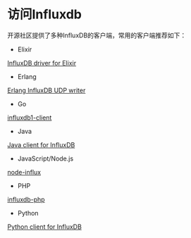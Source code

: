 # 访问Influxdb

开源社区提供了多种InfluxDB的客户端，常用的客户端推荐如下：

- Elixir

[InfluxDB driver for Elixir](https://github.com/mneudert/instream?spm=a2c4g.11186623.2.28.3766265ds7anJg)

- Erlang

[Erlang InfluxDB UDP writer](https://github.com/palkan/influx_udp?spm=a2c4g.11186623.2.29.3766265ds7anJg)

- Go

[influxdb1-client](https://github.com/influxdata/influxdb1-client?spm=a2c4g.11186623.2.30.3766265dI1aAD3)

- Java

[Java client for InfluxDB](https://github.com/influxdata/influxdb1-client?spm=a2c4g.11186623.2.30.3766265dI1aAD3)

- JavaScript/Node.js

[node-influx](https://github.com/node-influx/node-influx?spm=a2c4g.11186623.2.33.3766265dI1aAD3)

- PHP

[influxdb-php](https://github.com/influxdata/influxdb-php?spm=a2c4g.11186623.2.43.3766265d79R9Q5)

- Python

[Python client for InfluxDB](https://help.aliyun.com/document_detail/113116.html?spm=a2c4g.11186623.6.730.64241f3aRmo6j2)
